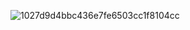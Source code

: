 ![1027d9d4bbc436e7fe6503cc1f8104cc](https://github.com/user-attachments/assets/f95d2633-7f2b-4447-96da-af68b3e4e409)
